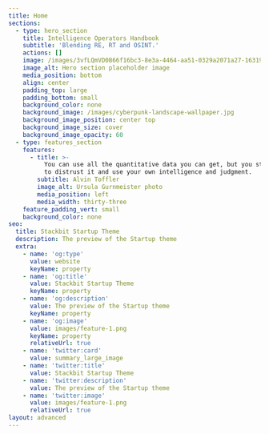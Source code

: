 ```yaml
---
title: Home
sections:
  - type: hero_section
    title: Intelligence Operators Handbook
    subtitle: 'Blending RE, RT and OSINT.'
    actions: []
    image: /images/3vfLQmVD0B66f16bc3-8e3a-4464-aa51-0329a2071a27-1631936389.png
    image_alt: Hero section placeholder image
    media_position: bottom
    align: center
    padding_top: large
    padding_bottom: small
    background_color: none
    background_image: /images/cyberpunk-landscape-wallpaper.jpg
    background_image_position: center top
    background_image_size: cover
    background_image_opacity: 60
  - type: features_section
    features:
      - title: >-
          You can use all the quantitative data you can get, but you still have
          to distrust it and use your own intelligence and judgment.
        subtitle: Alvin Toffler
        image_alt: Ursula Gurnmeister photo
        media_position: left
        media_width: thirty-three
    feature_padding_vert: small
    background_color: none
seo:
  title: Stackbit Startup Theme
  description: The preview of the Startup theme
  extra:
    - name: 'og:type'
      value: website
      keyName: property
    - name: 'og:title'
      value: Stackbit Startup Theme
      keyName: property
    - name: 'og:description'
      value: The preview of the Startup theme
      keyName: property
    - name: 'og:image'
      value: images/feature-1.png
      keyName: property
      relativeUrl: true
    - name: 'twitter:card'
      value: summary_large_image
    - name: 'twitter:title'
      value: Stackbit Startup Theme
    - name: 'twitter:description'
      value: The preview of the Startup theme
    - name: 'twitter:image'
      value: images/feature-1.png
      relativeUrl: true
layout: advanced
---
```

